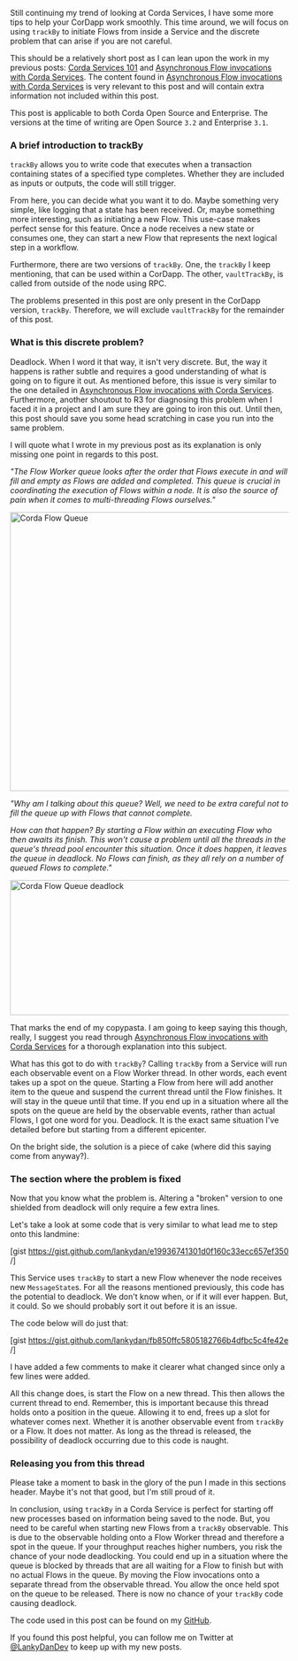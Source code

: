 Still continuing my trend of looking at Corda Services, I have some more tips to help your CorDapp work smoothly. This time around, we will focus on using <code>trackBy</code> to initiate Flows from inside a Service and the discrete problem that can arise if you are not careful.

This should be a relatively short post as I can lean upon the work in my previous posts: <a href="https://lankydanblog.com/2018/08/19/corda-services-101/" target="_blank" rel="noopener">Corda Services 101</a> and <a href="https://lankydanblog.com/2018/09/22/asynchronous-flow-invocations-with-corda-services/" target="_blank" rel="noopener">Asynchronous Flow invocations with Corda Services</a>. The content found in <a href="https://lankydanblog.com/2018/09/22/asynchronous-flow-invocations-with-corda-services/" target="_blank" rel="noopener">Asynchronous Flow invocations with Corda Services</a> is very relevant to this post and will contain extra information not included within this post.

This post is applicable to both Corda Open Source and Enterprise. The versions at the time of writing are Open Source <code>3.2</code> and Enterprise <code>3.1</code>.
<h3>A brief introduction to trackBy</h3>
<code>trackBy</code> allows you to write code that executes when a transaction containing states of a specified type completes. Whether they are included as inputs or outputs, the code will still trigger.

From here, you can decide what you want it to do. Maybe something very simple, like logging that a state has been received. Or, maybe something more interesting, such as initiating a new Flow. This use-case makes perfect sense for this feature. Once a node receives a new state or consumes one, they can start a new Flow that represents the next logical step in a workflow.

Furthermore, there are two versions of <code>trackBy</code>. One, the <code>trackBy</code> I keep mentioning, that can be used within a CorDapp. The other, <code>vaultTrackBy</code>, is called from outside of the node using RPC.

The problems presented in this post are only present in the CorDapp version, <code>trackBy</code>. Therefore, we will exclude <code>vaultTrackBy</code> for the remainder of this post.
<h3>What is this discrete problem?</h3>
Deadlock. When I word it that way, it isn't very discrete. But, the way it happens is rather subtle and requires a good understanding of what is going on to figure it out. As mentioned before, this issue is very similar to the one detailed in <a href="https://lankydanblog.com/2018/09/22/asynchronous-flow-invocations-with-corda-services/" target="_blank" rel="noopener">Asynchronous Flow invocations with Corda Services</a>. Furthermore, another shoutout to R3 for diagnosing this problem when I faced it in a project and I am sure they are going to iron this out. Until then, this post should save you some head scratching in case you run into the same problem.

I will quote what I wrote in my previous post as its explanation is only missing one point in regards to this post.

<em>"The Flow Worker queue looks after the order that Flows execute in and will fill and empty as Flows are added and completed. This queue is crucial in coordinating the execution of Flows within a node. It is also the source of pain when it comes to multi-threading Flows ourselves."</em>

<img class="alignnone size-full wp-image-4571" src="https://lankydanblog.files.wordpress.com/2018/09/corda-flow-queue.png" alt="Corda Flow Queue" width="1302" height="504" />

<em>"Why am I talking about this queue? Well, we need to be extra careful not to fill the queue up with Flows that cannot complete.</em>

<em>How can that happen? By starting a Flow within an executing Flow who then awaits its finish. This won't cause a problem until all the threads in the queue's thread pool encounter this situation. Once it does happen, it leaves the queue in deadlock. No Flows can finish, as they all rely on a number of queued Flows to complete."</em>

<img class="alignnone size-full wp-image-4572" src="https://lankydanblog.files.wordpress.com/2018/09/corda-flow-queue-deadlock.png" alt="Corda Flow Queue deadlock" width="1846" height="244" />

That marks the end of my copypasta. I am going to keep saying this though, really, I suggest you read through <a href="https://lankydanblog.com/2018/09/22/asynchronous-flow-invocations-with-corda-services/" target="_blank" rel="noopener">Asynchronous Flow invocations with Corda Services</a> for a thorough explanation into this subject.

What has this got to do with <code>trackBy</code>? Calling <code>trackBy</code> from a Service will run each observable event on a Flow Worker thread. In other words, each event takes up a spot on the queue. Starting a Flow from here will add another item to the queue and suspend the current thread until the Flow finishes. It will stay in the queue until that time. If you end up in a situation where all the spots on the queue are held by the observable events, rather than actual Flows, I got one word for you. Deadlock. It is the exact same situation I've detailed before but starting from a different epicenter.

On the bright side, the solution is a piece of cake (where did this saying come from anyway?).
<h3>The section where the problem is fixed</h3>
Now that you know what the problem is. Altering a "broken" version to one shielded from deadlock will only require a few extra lines.

Let's take a look at some code that is very similar to what lead me to step onto this landmine:

[gist https://gist.github.com/lankydan/e19936741301d0f160c33ecc657ef350 /]

This Service uses <code>trackBy</code> to start a new Flow whenever the node receives new <code>MessageState</code>s. For all the reasons mentioned previously, this code has the potential to deadlock. We don't know when, or if it will ever happen. But, it could. So we should probably sort it out before it is an issue.

The code below will do just that:

[gist https://gist.github.com/lankydan/fb850ffc5805182766b4dfbc5c4fe42e /]

I have added a few comments to make it clearer what changed since only a few lines were added.

All this change does, is start the Flow on a new thread. This then allows the current thread to end. Remember, this is important because this thread holds onto a position in the queue. Allowing it to end, frees up a slot for whatever comes next. Whether it is another observable event from <code>trackBy</code> or a Flow. It does not matter. As long as the thread is released, the possibility of deadlock occurring due to this code is naught.
<h3>Releasing you from this thread</h3>
Please take a moment to bask in the glory of the pun I made in this sections header. Maybe it's not that good, but I'm still proud of it.

In conclusion, using <code>trackBy</code> in a Corda Service is perfect for starting off new processes based on information being saved to the node. But, you need to be careful when starting new Flows from a <code>trackBy</code> observable. This is due to the observable holding onto a Flow Worker thread and therefore a spot in the queue. If your throughput reaches higher numbers, you risk the chance of your node deadlocking. You could end up in a situation where the queue is blocked by threads that are all waiting for a Flow to finish but with no actual Flows in the queue. By moving the Flow invocations onto a separate thread from the observable thread. You allow the once held spot on the queue to be released. There is now no chance of your <code>trackBy</code> code causing deadlock.

The code used in this post can be found on my <a href="https://github.com/lankydan/corda-service-trackby-flows" target="_blank" rel="noopener">GitHub</a>.

If you found this post helpful, you can follow me on Twitter at <a href="http://www.twitter.com/LankyDanDev" target="_blank" rel="noopener">@LankyDanDev</a> to keep up with my new posts.